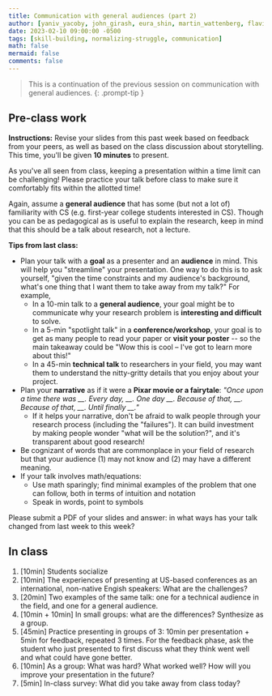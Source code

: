 ```yaml
---
title: Communication with general audiences (part 2)
author: [yaniv_yacoby, john_girash, eura_shin, martin_wattenberg, flavio_calmon]
date: 2023-02-10 09:00:00 -0500
tags: [skill-building, normalizing-struggle, communication]
math: false
mermaid: false
comments: false
---
```


> This is a continuation of the previous session on communication with general audiences.
{: .prompt-tip }


## Pre-class work

**Instructions:** Revise your slides from this past week based on feedback from your peers, as well as based on the class discussion about storytelling. This time, you'll be given **10 minutes** to present.

As you've all seen from class, keeping a presentation within a time limit can be challenging! Please practice your talk before class to make sure it comfortably fits within the allotted time!

Again, assume a **general audience** that has some (but not a lot of) familiarity with CS (e.g. first-year college students interested in CS). Though you can be as pedagogical as is useful to explain the research, keep in mind that this should be a talk about research, not a lecture.

**Tips from last class:**
* Plan your talk with a **goal** as a presenter and an **audience** in mind. This will help you "streamline" your presentation. One way to do this is to ask yourself, "given the time constraints and my audience's background, what's one thing that I want them to take away from my talk?" For example, 
  * In a 10-min talk to a **general audience**, your goal might be to communicate why your research problem is **interesting and difficult** to solve. 
  * In a 5-min "spotlight talk" in a **conference/workshop**, your goal is to get as many people to read your paper or **visit your poster** -- so the main takeaway could be "Wow this is cool – I've got to learn more about this!"
  * In a 45-min **technical talk** to researchers in your field, you may want them to understand the nitty-gritty details that you enjoy about your project. 
* Plan your **narrative** as if it were a **Pixar movie or a fairytale**: *"Once upon a time there was \_\_. Every day, \_\_. One day \_\_. Because of that, \_\_. Because of that, \_\_. Until finally \_\_."*
  * If it helps your narrative, don't be afraid to walk people through your research process (including the "failures"). It can build investment by making people wonder "what will be the solution?", and it's transparent about good research!
* Be cognizant of words that are commonplace in your field of research but that your audience (1) may not know and (2) may have a different meaning. 
* If your talk involves math/equations: 
  * Use math sparingly; find minimal examples of the problem that one can follow, both in terms of intuition and notation
  * Speak in words, point to symbols

Please submit a PDF of your slides and answer: in what ways has your talk changed from last week to this week?


## In class
1. [10min] Students socialize
2. [10min] The experiences of presenting at US-based conferences as an international, non-native Engish speakers: What are the challenges? 
3. [20min] Two examples of the same talk: one for a technical audience in the field, and one for a general audience.
4. [10min + 10min] In small groups: what are the differences? Synthesize as a group.
6. [45min] Practice presenting in groups of 3: 10min per presentation + 5min for feedback, repeated 3 times. For the feedback phase, ask the student who just presented to first discuss what they think went well and what could have gone better. 
7. [10min] As a group: What was hard? What worked well? How will you improve your presentation in the future?
8. [5min] In-class survey: What did you take away from class today?


